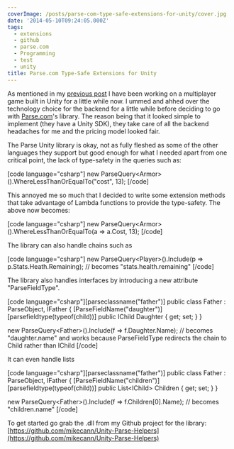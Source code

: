 ```yaml
---
coverImage: /posts/parse-com-type-safe-extensions-for-unity/cover.jpg
date: '2014-05-10T09:24:05.000Z'
tags:
  - extensions
  - github
  - parse.com
  - Programming
  - test
  - unity
title: Parse.com Type-Safe Extensions for Unity
---
```


As mentioned in my [previous post](https://www.mikecann.co.uk/games/taming-unity/) I have been working on a multiplayer game built in Unity for a little while now. I ummed and ahhed over the technology choice for the backend for a little while before deciding to go with [Parse.com](https://Parse.com)'s library. The reason being that it looked simple to implement (they have a Unity SDK), they take care of all the backend headaches for me and the pricing model looked fair.

<!-- more -->

The Parse Unity library is okay, not as fully fleshed as some of the other languages they support but good enough for what I needed apart from one critical point, the lack of type-safety in the queries such as:

[code language="csharp"]
new ParseQuery&lt;Armor&gt;().WhereLessThanOrEqualTo(&quot;cost&quot;, 13);
[/code]

This annoyed me so much that I decided to write some extension methods that take advantage of Lambda functions to provide the type-safety. The above now becomes:

[code language="csharp"]
new ParseQuery&lt;Armor&gt;().WhereLessThanOrEqualTo(a =&gt; a.Cost, 13);
[/code]

The library can also handle chains such as

[code language="csharp"]
new ParseQuery&lt;Player&gt;().Include(p =&gt; p.Stats.Heath.Remaining); // becomes &quot;stats.health.remaining&quot;
[/code]

The library also handles interfaces by introducing a new attribute "ParseFieldType".

[code language="csharp"][parseclassname(&quot;father&quot;)]
public class Father : ParseObject, IFather
{
[ParseFieldName(&quot;daughter&quot;)][parsefieldtype(typeof(child))]
public IChild Daughter { get; set; }
}

new ParseQuery&lt;Father&gt;().Include(f =&gt; f.Daughter.Name); // becomes &quot;daughter.name&quot; and works because ParseFieldType redirects the chain to Child rather than IChild
[/code]

It can even handle lists

[code language="csharp"][parseclassname(&quot;father&quot;)]
public class Father : ParseObject, IFather
{
[ParseFieldName(&quot;children&quot;)][parsefieldtype(typeof(child))]
public List&lt;IChild&gt; Children { get; set; }
}

new ParseQuery&lt;Father&gt;().Include(f =&gt; f.Children[0].Name); // becomes &quot;children.name&quot;
[/code]

To get started go grab the .dll from my Github project for the library: [https://github.com/mikecann/Unity-Parse-Helpers](https://github.com/mikecann/Unity-Parse-Helpers)
